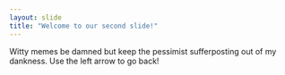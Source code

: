 ```yaml
---
layout: slide
title: "Welcome to our second slide!"
---
```

Witty memes be damned but keep the pessimist sufferposting out of my dankness.
Use the left arrow to go back!
